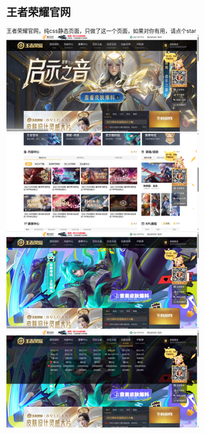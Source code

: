 # 王者荣耀官网
王者荣耀官网，纯css静态页面，只做了这一个页面，如果对你有用，请点个star
 ![Image text](https://raw.githubusercontent.com/Chlity/img/main/Snipaste_2023-08-10_10-08-39.png)
 ![Image text](https://raw.githubusercontent.com/Chlity/img/main/Snipaste_2023-08-10_10-08-53.png)
 ![Image text](https://raw.githubusercontent.com/Chlity/img/main/Snipaste_2023-08-10_10-09-22.png)
 ![Image text](https://raw.githubusercontent.com/Chlity/img/main/Snipaste_2023-08-10_10-09-33.png)
